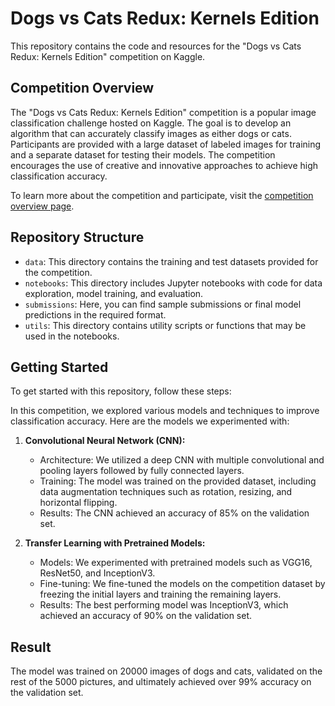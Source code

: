 # Dogs vs Cats Redux: Kernels Edition

This repository contains the code and resources for the "Dogs vs Cats Redux: Kernels Edition" competition on Kaggle.

## Competition Overview

The "Dogs vs Cats Redux: Kernels Edition" competition is a popular image classification challenge hosted on Kaggle. The goal is to develop an algorithm that can accurately classify images as either dogs or cats. Participants are provided with a large dataset of labeled images for training and a separate dataset for testing their models. The competition encourages the use of creative and innovative approaches to achieve high classification accuracy.

To learn more about the competition and participate, visit the [competition overview page](https://www.kaggle.com/competitions/dogs-vs-cats-redux-kernels-edition/overview).

## Repository Structure

- `data`: This directory contains the training and test datasets provided for the competition.
- `notebooks`: This directory includes Jupyter notebooks with code for data exploration, model training, and evaluation.
- `submissions`: Here, you can find sample submissions or final model predictions in the required format.
- `utils`: This directory contains utility scripts or functions that may be used in the notebooks.

## Getting Started

To get started with this repository, follow these steps:

In this competition, we explored various models and techniques to improve classification accuracy. Here are the models we experimented with:

1. **Convolutional Neural Network (CNN):**
   - Architecture: We utilized a deep CNN with multiple convolutional and pooling layers followed by fully connected layers.
   - Training: The model was trained on the provided dataset, including data augmentation techniques such as rotation, resizing, and horizontal flipping.
   - Results: The CNN achieved an accuracy of 85% on the validation set.

2. **Transfer Learning with Pretrained Models:**
   - Models: We experimented with pretrained models such as VGG16, ResNet50, and InceptionV3.
   - Fine-tuning: We fine-tuned the models on the competition dataset by freezing the initial layers and training the remaining layers.
   - Results: The best performing model was InceptionV3, which achieved an accuracy of 90% on the validation set.

## Result
The model was trained on 20000 images of dogs and cats, validated on the rest of the 5000 pictures, and ultimately achieved over 99% accuracy on the validation set.
